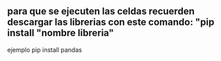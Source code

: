 ## para que se ejecuten las celdas recuerden descargar las librerias con este comando: "pip install "nombre libreria"
ejemplo pip install pandas
